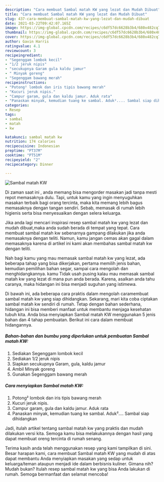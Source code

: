 ```yaml
---
description: "Cara membuat Sambal matah KW yang lezat dan Mudah Dibuat"
title: "Cara membuat Sambal matah KW yang lezat dan Mudah Dibuat"
slug: 437-cara-membuat-sambal-matah-kw-yang-lezat-dan-mudah-dibuat
date: 2021-03-22T09:42:07.165Z
image: https://img-global.cpcdn.com/recipes/c6df57dc6628b3b4/680x482cq70/sambal-matah-kw-foto-resep-utama.jpg
thumbnail: https://img-global.cpcdn.com/recipes/c6df57dc6628b3b4/680x482cq70/sambal-matah-kw-foto-resep-utama.jpg
cover: https://img-global.cpcdn.com/recipes/c6df57dc6628b3b4/680x482cq70/sambal-matah-kw-foto-resep-utama.jpg
author: Gavin Harris
ratingvalue: 4.1
reviewcount: 3
recipeingredient:
- "Segenggam lombok kecil"
- "1/2 jeruk nipis"
- "secukupnya Garam gula kaldu jamur"
- " Minyak goreng"
- "Segenggam bawang merah"
recipeinstructions:
- "Potong² lombok dan iris tipis bawang merah"
- "Kucuri jeruk nipis."
- "Campur garam, gula dan kaldu jamur. Aduk rata"
- "Panaskan minyak, kemudian tuang ke sambal. Aduk².... Sambal siap dihidangkan"
categories:
- Resep
tags:
- sambal
- matah
- kw

katakunci: sambal matah kw 
nutrition: 174 calories
recipecuisine: Indonesian
preptime: "PT37M"
cooktime: "PT51M"
recipeyield: "2"
recipecategory: Dinner

---
```



![Sambal matah KW](https://img-global.cpcdn.com/recipes/c6df57dc6628b3b4/680x482cq70/sambal-matah-kw-foto-resep-utama.jpg)

Di zaman  saat ini , anda memang bisa mengorder masakan jadi tanpa mesti repot memasaknya dulu. Tapi, untuk kamu yang ingin menyuguhkan masakan terbaik bagi orang tercinta, maka kita memang lebih bagus memasaknya dengan tangan sendiri. Sebab, memasak di rumah lebih higienis serta bisa menyesuaikan dengan selera keluarga.

Jika anda lagi mencari inspirasi resep sambal matah kw yang lezat dan mudah dibuat,maka anda sudah berada di tempat yang tepat. Cara membuat sambal matah kw  sebenarnya gampang dilakukan jika anda memasaknya dengan teliti. Namun, kamu jangan cemas akan gagal dalam memasaknya 
karena di artikel ini kami akan membahas sambal matah kw dengan teliti.  



Nah bagi kamu yang mau memasak sambal matah kw yang lezat, ada beberapa tahap yang bisa dikerjakan, pertama memilih jenis bahan, kemudian pemilihan bahan segar, sampai cara mengolah dan menghidangkannya. kamu Tidak usah pusing kalau mau memasak sambal matah kw yang lezat di mana pun anda berada. Karena, asalkan anda  tahu caranya, maka hidangan ini bisa menjadi suguhan yang istimewa.

Di bawah ini, ada beberapa cara praktis  dalam mengolah caramembuat sambal matah kw yang siap dihidangkan. Sekarang, mari kita coba ciptakan sambal matah kw sendiri di rumah. Tetap dengan bahan sederhana, hidangan ini bisa memberi manfaat untuk membantu menjaga kesehatan tubuh kita. Anda bisa menyiapkan Sambal matah KW menggunakan 5 jenis bahan dan 4 tahap pembuatan. Berikut ini cara dalam membuat hidangannya.

<!--inarticleads1-->

##### Bahan-bahan dan bumbu yang diperlukan untuk pembuatan Sambal matah KW:

1. Sediakan Segenggam lombok kecil
1. Sediakan 1/2 jeruk nipis
1. Siapkan secukupnya Garam, gula, kaldu jamur
1. Ambil  Minyak goreng
1. Gunakan Segenggam bawang merah




<!--inarticleads2-->

##### Cara menyiapkan Sambal matah KW:

1. Potong² lombok dan iris tipis bawang merah
1. Kucuri jeruk nipis.
1. Campur garam, gula dan kaldu jamur. Aduk rata
1. Panaskan minyak, kemudian tuang ke sambal. Aduk².... Sambal siap dihidangkan




Jadi, itulah artikel tentang  sambal matah kw  yang praktis dan mudah dilakukan versi kita. Semoga kamu bisa melakukannya dengan hasil yang dapat membuat oreng tercinta di rumah senang. 

Terima kasih anda telah menggunakan resep yang kami tampilkan di sini. Besar harapan kami, cara membuat  Sambal matah KW yang mudah di atas dapat membantu Anda menyiapkan masakan yang sedap untuk keluarga/teman ataupun menjadi ide dalam berbisnis kuliner. Gimana nih? Mudah bukan? Itulah resep sambal matah kw yang bisa Anda lakukan di rumah. Semoga bermanfaat dan selamat mencoba!

